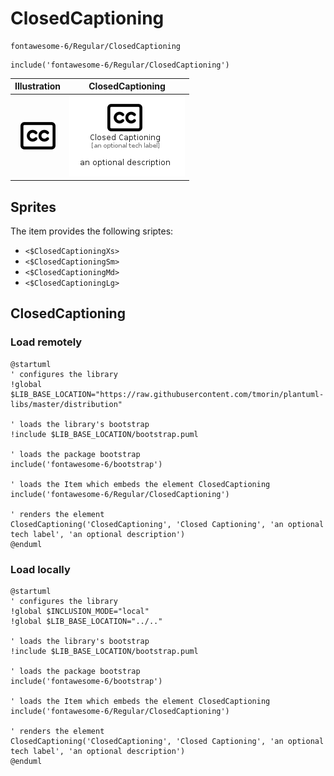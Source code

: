 # ClosedCaptioning


```text
fontawesome-6/Regular/ClosedCaptioning
```

```text
include('fontawesome-6/Regular/ClosedCaptioning')
```



| Illustration | ClosedCaptioning |
| :---: | :---: |
| ![illustration for Illustration](../../fontawesome-6/Regular/ClosedCaptioning.png) | ![illustration for ClosedCaptioning](../../fontawesome-6/Regular/ClosedCaptioning.Local.png) |



## Sprites
The item provides the following sriptes:

- `<$ClosedCaptioningXs>`
- `<$ClosedCaptioningSm>`
- `<$ClosedCaptioningMd>`
- `<$ClosedCaptioningLg>`





## ClosedCaptioning

### Load remotely
```plantuml
@startuml
' configures the library
!global $LIB_BASE_LOCATION="https://raw.githubusercontent.com/tmorin/plantuml-libs/master/distribution"

' loads the library's bootstrap
!include $LIB_BASE_LOCATION/bootstrap.puml

' loads the package bootstrap
include('fontawesome-6/bootstrap')

' loads the Item which embeds the element ClosedCaptioning
include('fontawesome-6/Regular/ClosedCaptioning')

' renders the element
ClosedCaptioning('ClosedCaptioning', 'Closed Captioning', 'an optional tech label', 'an optional description')
@enduml
```

### Load locally
```plantuml
@startuml
' configures the library
!global $INCLUSION_MODE="local"
!global $LIB_BASE_LOCATION="../.."

' loads the library's bootstrap
!include $LIB_BASE_LOCATION/bootstrap.puml

' loads the package bootstrap
include('fontawesome-6/bootstrap')

' loads the Item which embeds the element ClosedCaptioning
include('fontawesome-6/Regular/ClosedCaptioning')

' renders the element
ClosedCaptioning('ClosedCaptioning', 'Closed Captioning', 'an optional tech label', 'an optional description')
@enduml
```

